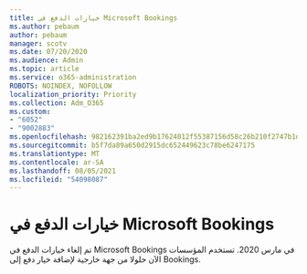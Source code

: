 ```yaml
---
title: خيارات الدفع في Microsoft Bookings
ms.author: pebaum
author: pebaum
manager: scotv
ms.date: 07/20/2020
ms.audience: Admin
ms.topic: article
ms.service: o365-administration
ROBOTS: NOINDEX, NOFOLLOW
localization_priority: Priority
ms.collection: Adm_O365
ms.custom:
- "6052"
- "9002883"
ms.openlocfilehash: 982162391ba2ed9b17624012f55387156d58c26b210f2747b1d4c7c1e3be8c43
ms.sourcegitcommit: b5f7da89a650d2915dc652449623c78be6247175
ms.translationtype: MT
ms.contentlocale: ar-SA
ms.lasthandoff: 08/05/2021
ms.locfileid: "54098087"
---
```

# <a name="microsoft-bookings-payment-options"></a>خيارات الدفع في Microsoft Bookings

تم إلغاء خيارات الدفع في Microsoft Bookings في مارس 2020. تستخدم المؤسسات الآن حلولا من جهة خارجية لإضافة خيار دفع إلى Bookings.